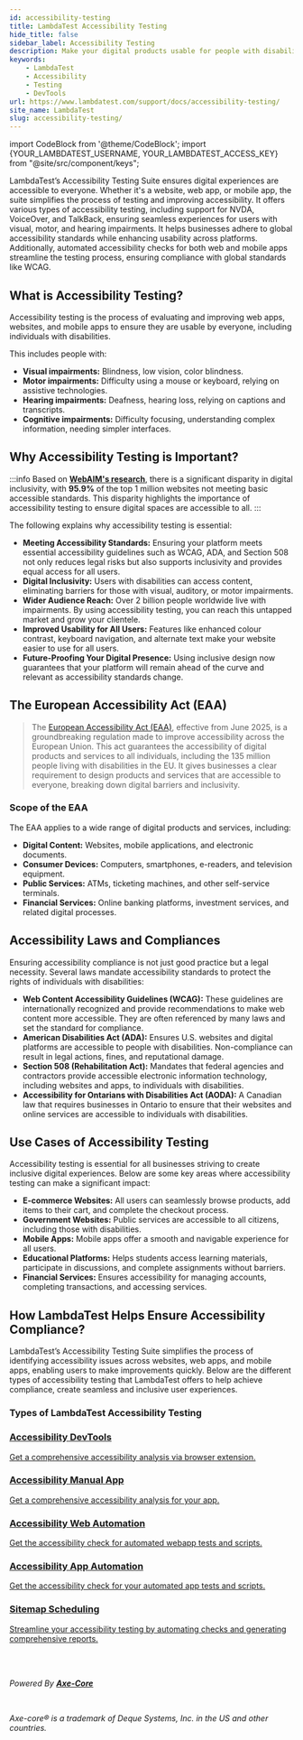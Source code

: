 ```yaml
---
id: accessibility-testing
title: LambdaTest Accessibility Testing
hide_title: false
sidebar_label: Accessibility Testing
description: Make your digital products usable for people with disabilities through comprehensive testing and improvement using LambdaTest Accessibility DevTools
keywords:
    - LambdaTest
    - Accessibility
    - Testing
    - DevTools
url: https://www.lambdatest.com/support/docs/accessibility-testing/
site_name: LambdaTest
slug: accessibility-testing/
---
```


import CodeBlock from '@theme/CodeBlock';
import {YOUR_LAMBDATEST_USERNAME, YOUR_LAMBDATEST_ACCESS_KEY} from "@site/src/component/keys";

<script type="application/ld+json"
      dangerouslySetInnerHTML={{ __html: JSON.stringify({
       "@context": "https://schema.org",
        "@type": "BreadcrumbList",
        "itemListElement": [{
          "@type": "ListItem",
          "position": 1,
          "name": "Home",
          "item": "https://www.lambdatest.com"
        },{
          "@type": "ListItem",
          "position": 2,
          "name": "Support",
          "item": "https://www.lambdatest.com/support/docs/"
        },{
          "@type": "ListItem",
          "position": 3,
          "name": "What is Accessibility Testing",
          "item": "https://www.lambdatest.com/support/docs/accessibility-testing/"
        }]
      })
    }}
></script>

LambdaTest’s Accessibility Testing Suite ensures digital experiences are accessible to everyone. Whether it's a website, web app, or mobile app, the suite simplifies the process of testing and improving accessibility. It offers various types of accessibility testing, including support for NVDA, VoiceOver, and TalkBack, ensuring seamless experiences for users with visual, motor, and hearing impairments. It helps businesses adhere to global accessibility standards while enhancing usability across platforms. Additionally, automated accessibility checks for both web and mobile apps streamline the testing process, ensuring compliance with global standards like WCAG.

## What is Accessibility Testing?

Accessibility testing is the process of evaluating and improving web apps, websites, and mobile apps to ensure they are usable by everyone, including individuals with disabilities.

This includes people with:

- **Visual impairments:** Blindness, low vision, color blindness.
- **Motor impairments:** Difficulty using a mouse or keyboard, relying on assistive technologies.
- **Hearing impairments:** Deafness, hearing loss, relying on captions and transcripts.
- **Cognitive impairments:** Difficulty focusing, understanding complex information, needing simpler interfaces.

## Why Accessibility Testing is Important?

:::info
Based on [**WebAIM's research**](https://webaim.org/projects/million/), there is a significant disparity in digital inclusivity, with **95.9%** of the top 1 million websites not meeting basic accessible standards. This disparity highlights the importance of accessibility testing to ensure digital spaces are accessible to all.
:::

The following explains why accessibility testing is essential:

- **Meeting Accessibility Standards:** Ensuring your platform meets essential accessibility guidelines such as WCAG, ADA, and Section 508 not only reduces legal risks but also supports inclusivity and provides equal access for all users.
- **Digital Inclusivity:** Users with disabilities can access content, eliminating barriers for those with visual, auditory, or motor impairments.
- **Wider Audience Reach:** Over 2 billion people worldwide live with impairments. By using accessibility testing, you can reach this untapped market and grow your clientele.
- **Improved Usability for All Users:** Features like enhanced colour contrast, keyboard navigation, and alternate text make your website easier to use for all users.
- **Future-Proofing Your Digital Presence:** Using inclusive design now guarantees that your platform will remain ahead of the curve and relevant as accessibility standards change.

## The European Accessibility Act (EAA)

>  The [European Accessibility Act (EAA)](https://accessible-eu-centre.ec.europa.eu/content-corner/news/eaa-comes-effect-june-2025-are-you-ready-2025-01-31_en), effective from June 2025, is a groundbreaking regulation made to improve accessibility across the European Union. This act guarantees the accessibility of digital products and services to all individuals, including the 135 million people living with disabilities in the EU. It gives businesses a clear requirement to design products and services that are accessible to everyone, breaking down digital barriers and inclusivity.

### Scope of the EAA

The EAA applies to a wide range of digital products and services, including:

- **Digital Content:** Websites, mobile applications, and electronic documents.
- **Consumer Devices:** Computers, smartphones, e-readers, and television equipment.
- **Public Services:** ATMs, ticketing machines, and other self-service terminals.
- **Financial Services:** Online banking platforms, investment services, and related digital processes.

## Accessibility Laws and Compliances

Ensuring accessibility compliance is not just good practice but a legal necessity. Several laws mandate accessibility standards to protect the rights of individuals with disabilities:

- **Web Content Accessibility Guidelines (WCAG):** These guidelines are internationally recognized and provide recommendations to make web content more accessible. They are often referenced by many laws and set the standard for compliance.
- **American Disabilities Act (ADA):** Ensures U.S. websites and digital platforms are accessible to people with disabilities. Non-compliance can result in legal actions, fines, and reputational damage.
- **Section 508 (Rehabilitation Act):** Mandates that federal agencies and contractors provide accessible electronic information technology, including websites and apps, to individuals with disabilities.
- **Accessibility for Ontarians with Disabilities Act (AODA):** A Canadian law that requires businesses in Ontario to ensure that their websites and online services are accessible to individuals with disabilities.

## Use Cases of Accessibility Testing

Accessibility testing is essential for all businesses striving to create inclusive digital experiences. Below are some key areas where accessibility testing can make a significant impact:

- **E-commerce Websites:** All users can seamlessly browse products, add items to their cart, and complete the checkout process.
- **Government Websites:** Public services are accessible to all citizens, including those with disabilities.
- **Mobile Apps:** Mobile apps offer a smooth and navigable experience for all users.
- **Educational Platforms:** Helps students access learning materials, participate in discussions, and complete assignments without barriers.
- **Financial Services:** Ensures accessibility for managing accounts, completing transactions, and accessing services.

## How LambdaTest Helps Ensure Accessibility Compliance?

LambdaTest’s Accessibility Testing Suite simplifies the process of identifying accessibility issues across websites, web apps, and mobile apps, enabling users to make improvements quickly. Below are the different types of accessibility testing that LambdaTest offers to help achieve compliance, create seamless and inclusive user experiences.

### Types of LambdaTest Accessibility Testing

<div className="support_main">  
  <a href="/support/docs/accessibility-devtools">
    <div className="support_inners">
      <h3>Accessibility DevTools</h3>
      <p>Get a comprehensive accessibility analysis via browser extension.</p>
    </div>
  </a>
    <a href="/support/docs/accessibility-app-scanner">
    <div className="support_inners">
      <h3>Accessibility Manual App</h3>
      <p>Get a comprehensive accessibility analysis for your app.</p>
    </div>
  </a>
    <a href="/support/docs/accessibility-automation">
    <div className="support_inners">
      <h3>Accessibility Web Automation</h3>
      <p>Get the accessibility check for automated webapp tests and scripts.</p>
    </div>
  </a>
  <a href="/support/docs/accessibility-native-app-automation-test/">
    <div className="support_inners">
      <h3>Accessibility App Automation</h3>
      <p>Get the accessibility check for your automated app tests and scripts.</p>
    </div>
  </a>
    <a href="/support/docs/accessibility-test-scheduling">
    <div className="support_inners">
      <h3>Sitemap Scheduling</h3>
      <p>Streamline your accessibility testing by automating checks and generating comprehensive reports.</p>
    </div>
  </a>
</div>

<br /><br />

<div className="support_main ms-auto">
  <p><i>Powered By <b><a href="https://github.com/dequelabs/axe-core" target="_blank">Axe-Core</a></b></i></p><br />
  <p><i>Axe-core® is a trademark of Deque Systems, Inc. in the US and other countries.</i></p>
</div>
